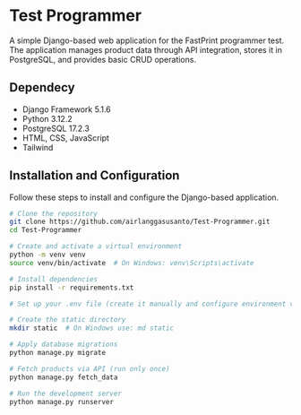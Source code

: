 # Test Programmer
A simple Django-based web application for the FastPrint programmer test. The application manages product data through API integration, stores it in PostgreSQL, and provides basic CRUD operations.

## Dependecy
- Django Framework 5.1.6
- Python 3.12.2
- PostgreSQL 17.2.3
- HTML, CSS, JavaScript
- Tailwind

## Installation and Configuration
Follow these steps to install and configure the Django-based application.

```sh
# Clone the repository
git clone https://github.com/airlanggasusanto/Test-Programmer.git
cd Test-Programmer

# Create and activate a virtual environment
python -m venv venv
source venv/bin/activate  # On Windows: venv\Scripts\activate

# Install dependencies
pip install -r requirements.txt

# Set up your .env file (create it manually and configure environment variables)

# Create the static directory
mkdir static  # On Windows use: md static

# Apply database migrations
python manage.py migrate

# Fetch products via API (run only once)
python manage.py fetch_data

# Run the development server
python manage.py runserver